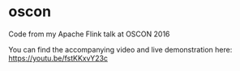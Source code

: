 # oscon
Code from my Apache Flink talk at OSCON 2016

You can find the accompanying video and live demonstration here:  https://youtu.be/fstKKxvY23c
